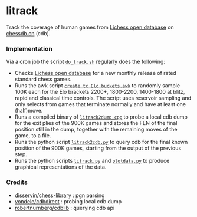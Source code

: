# litrack

Track the coverage of human games from 
[Lichess open database](https://database.lichess.org) 
on [chessdb.cn](https://chessdb.cn/queryc_en/) (cdb).

### Implementation

Via a cron job the script [`do_track.sh`](do_track.sh) regularly does the
following:

* Checks [Lichess open database](https://database.lichess.org) for a new monthly
  release of rated standard chess games.
* Runs the awk script [`create_tc_Elo_buckets.awk`](create_tc_Elo_buckets.awk)
  to randomly sample 100K each for the Elo brackets 2200+, 1800-2200, 1400-1800
  at blitz, rapid and classical time controls. The script uses reservoir
  sampling and only selects from games that terminate normally and have at
  least one (half)move.
* Runs a compiled binary of [`litrack2dump.cpp`](litrack2dump.cpp) to 
  probe a local cdb dump for the exit plies of the 900K games and stores the
  FEN of the final position still in the dump, together with the remaining
  moves of the game, to a file.
* Runs the python script [`litrack2cdb.py`](litrack2cdb.py) to
  query cdb for the final known position of the 900K games, starting from
  the output of the previous step.
* Runs the python scripts [`litrack.py`](litrack.py) and
  [`plotdata.py`](plotdata.py) to produce graphical representations of the
  data.

### Credits

* [disservin/chess-library](https://github.com/Disservin/chess-library) : pgn parsing
* [vondele/cdbdirect](https://github.com/vondele/cdbdirect) : probing local cdb dump
* [robertnurnberg/cdblib](https://github.com/robertnurnberg/cdblib) : querying cdb api
